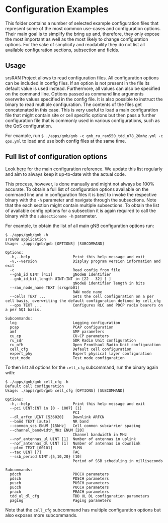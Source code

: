 # Configuration Examples

This folder contains a number of selected example configuration files that represent some
of the most common use-cases and configuration options. Their main goal is to simplify
the bring up and, therefore, they only expose the most important as well as the most likely
to change configuration options. For the sake of simplicity and readability they do not
list all available configuration sections, subsection and fields.

## Usage

srsRAN Project allows to read configuration files. All configuration options can be included in
config files. If an option is not present in the file its default value is used instead.
Furthermore, all values can also be specified on the command line. Options passed as command line arguments
overwrite values specified in the config file.
It is also possible to instruct the binary to read multiple configuration. The contents of
the files get concatenated in this case. This is very useful to load a main configuration file
that might contain site or cell specific options but then pass a further configuration file
that is commonly used in various configurations, such as the QoS configuration.

For example, run `$ ./apps/gnb/gnb -c gnb_ru_ran550_tdd_n78_20mhz.yml -c qos.yml` to load and use both config
files at the same time.


## Full list of configuration options

Look [here](https://docs.srsran.com/projects/project/en/latest/user_manuals/source/config_ref.html) for
the main configuration reference. We update this list regularly and aim to always keep it up-to-date
with the actual code.

This process, however, is done manually and might not always be 100% accurate.
To obtain a full list of configuration options available on the command line and in configuration files
it is best to invoke the respective binary with the `-h` parameter and navigate through the subsections.
Note that the each section might contain multiple subsections. To obtain the list of available config
options for a subsection it is again required to call the binary with the `subsectioname -h` parameter.

For example, to obtain the list of all main gNB configuration options run:

```
$ ./apps/gnb/gnb -h
srsGNB application
Usage: ./apps/gnb/gnb [OPTIONS] [SUBCOMMAND]

Options:
  -h,--help                   Print this help message and exit
  -v,--version                Display program version information and exit
  -c                          Read config from file
  --gnb_id UINT [411]         gNodeB identifier
  --gnb_id_bit_length UINT:INT in [22 - 32] [ ]
                              gNodeB identifier length in bits
  --ran_node_name TEXT [srsgnb01]
                              RAN node name
  --cells TEXT ...            Sets the cell configuration on a per cell basis, overwriting the default configuration defined by cell_cfg
  --qos TEXT ...              Configures RLC and PDCP radio bearers on a per 5QI basis.

Subcommands:
  log                         Logging configuration
  pcap                        PCAP configuration
  amf                         AMF parameters
  cu_cp                       CU-CP parameters
  ru_sdr                      SDR Radio Unit configuration
  ru_ofh                      Open Fronthaul Radio Unit configuration
  cell_cfg                    Default cell configuration
  expert_phy                  Expert physical layer configuration
  test_mode                   Test mode configuration
```

To then list all options for the `cell_cfg` subcommand, run the binary again with:

```
$ ./apps/gnb/gnb cell_cfg -h
Default cell configuration
Usage: ./apps/gnb/gnb cell_cfg [OPTIONS] [SUBCOMMAND]

Options:
  -h,--help                   Print this help message and exit
  --pci UINT:INT in [0 - 1007] [1]
                              PCI
  --dl_arfcn UINT [536020]    Downlink ARFCN
  --band TEXT [auto]          NR band
  --common_scs ENUM [15kHz]   Cell common subcarrier spacing
  --channel_bandwidth_MHz ENUM [20]
                              Channel bandwidth in MHz
  --nof_antennas_ul UINT [1]  Number of antennas in uplink
  --nof_antennas_dl UINT [1]  Number of antennas in downlink
  --plmn TEXT [00101]         PLMN
  --tac UINT [7]              TAC
  --ssb_period UINT:{5,10,20} [10]
                              Period of SSB scheduling in milliseconds

Subcommands:
  pdcch                       PDCCH parameters
  pdsch                       PDSCH parameters
  pusch                       PUSCH parameters
  pucch                       PUCCH parameters
  prach                       PRACH parameters
  tdd_ul_dl_cfg               TDD UL DL configuration parameters
  paging                      Paging parameters
```

Note that the `cell_cfg` subcommand has multiple configuration options but also exposes more subcommands.